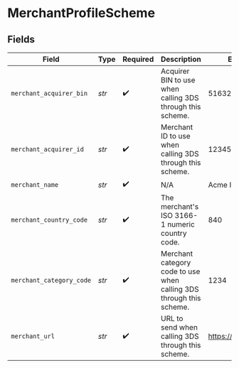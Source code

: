 # MerchantProfileScheme


## Fields

| Field                                                               | Type                                                                | Required                                                            | Description                                                         | Example                                                             |
| ------------------------------------------------------------------- | ------------------------------------------------------------------- | ------------------------------------------------------------------- | ------------------------------------------------------------------- | ------------------------------------------------------------------- |
| `merchant_acquirer_bin`                                             | *str*                                                               | :heavy_check_mark:                                                  | Acquirer BIN to use when calling 3DS through this scheme.           | 516327                                                              |
| `merchant_acquirer_id`                                              | *str*                                                               | :heavy_check_mark:                                                  | Merchant ID to use when calling 3DS through this scheme.            | 123456789012345                                                     |
| `merchant_name`                                                     | *str*                                                               | :heavy_check_mark:                                                  | N/A                                                                 | Acme Inc.                                                           |
| `merchant_country_code`                                             | *str*                                                               | :heavy_check_mark:                                                  | The merchant's ISO 3166-1 numeric country code.                     | 840                                                                 |
| `merchant_category_code`                                            | *str*                                                               | :heavy_check_mark:                                                  | Merchant category code to use when calling 3DS through this scheme. | 1234                                                                |
| `merchant_url`                                                      | *str*                                                               | :heavy_check_mark:                                                  | URL to send when calling 3DS through this scheme.                   | https://example.com                                                 |